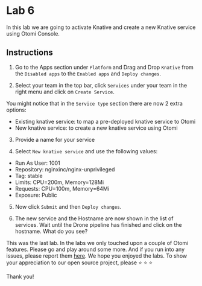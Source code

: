 # Lab 6

In this lab we are going to activate Knative and create a new Knative service using Otomi Console. 

## Instructions

1. Go to the Apps section under `Platform` and Drag and Drop `Knative` from the `Disabled apps` to the `Enabled apps` and `Deploy changes`.

2. Select your team in the top bar, click `Services` under your team in the right menu and click on `Create Service`.

You might notice that in the `Service type` section there are now 2 extra options: 

- Existing knative service: to map a pre-deployed knative service to Otomi
- New knative service: to create a new knative service using Otomi

3. Provide a name for your service

4. Select `New knative service` and use the following values:

- Run As User: 1001
- Repository: nginxinc/nginx-unprivileged
- Tag: stable
- Limits: CPU=200m, Memory=128Mi
- Requests: CPU=100m, Memory=64Mi
- Exposure: Public

5. Now click `Submit` and then `Deploy changes`.

6. The new service and the Hostname are now shown in the list of services. Wait until the Drone pipeline has finished and click on the hostname. What do you see?


This was the last lab. In the labs we only touched upon a couple of Otomi features. Please go and play around some more. And if you run into any issues, please report them [here](https://github.com/redkubes/otomi-core). We hope you enjoyed the labs. To show your appreciation to our open source project, please ⭐️ ⭐️ ⭐️

Thank you!

